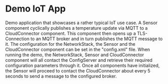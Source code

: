 # Demo IoT App

Demo application that showcases a rather typical IoT use case. A Sensor
component cyclically publishes a temperature update via MQTT to a
CloudConnector component. This component then opens up a TLS-Connection to an
MQTT broker and in turn publishes the MQTT message to it. The configuration for
the NetworkStack, the Sensor and the CloudConnector component can be
set in the "config.xml" file. When running the demo, the
NetworkStack, Sensor and CloudConnector component will all contact the ConfigServer
and retrieve their required configuration parameters through it. Once all
components have initialized, the Sensor will proceed to contact the
CloudConnector about every 5 seconds to send a message to the configured broker.